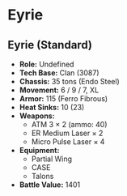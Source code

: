 # Eyrie
## Eyrie (Standard)
- **Role:** Undefined
- **Tech Base:** Clan (3087)
- **Chassis:** 35 tons (Endo Steel)
- **Movement:** 6 / 9 / 7, XL
- **Armor:** 115 (Ferro Fibrous)
- **Heat Sinks:** 10 (23)
- **Weapons:**
  - ATM 3 × 2 (ammo: 40)
  - ER Medium Laser × 2
  - Micro Pulse Laser × 4
- **Equipment:**
  - Partial Wing
  - CASE
  - Talons
- **Battle Value:** 1401


